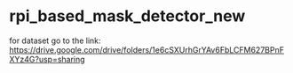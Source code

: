 # rpi_based_mask_detector_new

for dataset go to the link: https://drive.google.com/drive/folders/1e6cSXUrhGrYAv6FbLCFM627BPnFXYz4G?usp=sharing
